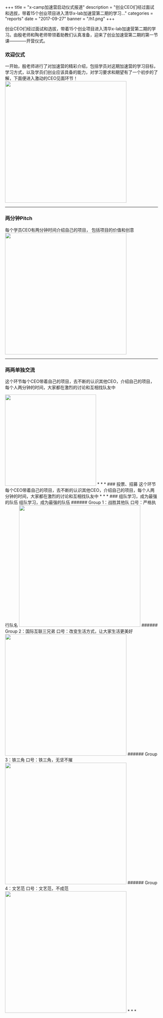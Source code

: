 +++
title = "x-camp加速营启动仪式报道"
description = "创业CEO们经过面试和选拔，带着15个创业项目进入清华x-lab加速营第二期的学习..."
categories = "reports"
date = "2017-09-27"
banner = "/h1.png"
+++

创业CEO们经过面试和选拔，带着15个创业项目进入清华x-lab加速营第二期的学习。由殷老师和陶老师带领着助教们认真准备，迎来了创业加速营第二期的第一节课————开营仪式。

### 欢迎仪式
  一开始，殷老师进行了对加速营的精彩介绍，包括学员对这期加速营的学习目标，学习方式，以及学员们创业应该具备的能力，对学习要求和期望有了一个初步的了解，下面便进入激动的CEO见面环节！
<img src="/1.png" width="400">
* * *



### 两分钟Pitch
每个学员CEO有两分钟时间介绍自己的项目，
包括项目的价值和创意
<img src="/pitch.jpg" width="400">
* * *
### 两两单独交流
这个环节每个CEO带着自己的项目，去不断的认识其他CEO，介绍自己的项目，每个人两分钟的时间，大家都在激烈的讨论和互相找队友中

<img src="/com.jpg" width="300">
* * *
### 投票、招募
这个环节每个CEO带着自己的项目，去不断的认识其他CEO，介绍自己的项目，每个人两分钟的时间，大家都在激烈的讨论和互相找队友中
* * *
### 组队学习，成为最强的队伍
组队学习，成为最强的队伍
###### Group 1：战胜其他队
口号：严格执行队名

<img src="/g1.jpg" width="400">
###### Group 2：国际互联三兄弟
口号：改变生活方式，让大家生活更美好

<img src="/g2.jpg" width="400">
###### Group 3：铁三角
口号：铁三角，无坚不摧

<img src="/g3.jpg" width="400">
###### Group 4：文艺范
口号：文艺范，不成范

<img src="/g4.jpg" width="400">
* * *
